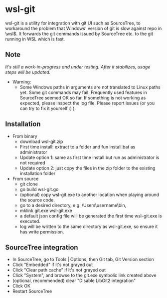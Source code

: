 # wsl-git

wsl-git is a utility for integration with git UI such as SourceTree, to workaround the problem that Windows' version of
git is slow against repo in \\wsl$\. It forwards the git commands issued by SourceTree etc. to the git running in WSL
which is fast.

## Note

*It's still a work-in-progress and under testing. After it stabilizes, usage steps will be updated.*

* Warning:
  * Some Windows paths in arguments are not translated to Linux paths yet. Some git commands may fail. Frequently used
    features in SourceTree seemed OK so far. If something is not working as expected, please inspect the log file.
    Please report issues (or you can try to fix it yourself :) ).

## Installation

* From binary
  * download wsl-git.zip
  * First time install: extract to a folder and fun install.bat as administrator
  * Update option 1: same as first time install but run as administrator is not required
  * Update option 2: just copy the files in the zip folder to the existing installation folder
* From source
  * git clone
  * go build wsl-git.go
  * (optional) copy wsl-git.exe to another location when playing around the source code.
  * go to a desired directory, e.g. \Users\username\bin,
  * mklink git.exe wsl-git.exe
  * a default json config file will be generated the first time wsl-git.exe is executed.
  * log will be written to the same directory as wsl-git.exe, so ensure it has write permission.

## SourceTree integration

* In SourceTree, go to Tools | Options, then Git tab, Git Version section
* Click "Embedded" if it's not grayed out
* Click "Clear path cache" if it's not grayed out
* Click "System", and browse to the git.exe symbolic link created above
* (optional, recommended) clear "Disable LibGit2 integration"
* Click OK
* Restart SourceTree
